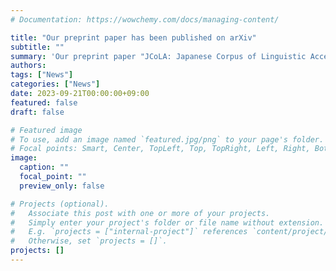 ```yaml
---
# Documentation: https://wowchemy.com/docs/managing-content/

title: "Our preprint paper has been published on arXiv"
subtitle: ""
summary: 'Our preprint paper "JCoLA: Japanese Corpus of Linguistic Acceptability" has been published on arXiv. You can read it [here](https://arxiv.org/pdf/2309.12676.pdf). Dataset is available at https://github.com/osekilab/jcola'
authors:
tags: ["News"]
categories: ["News"]
date: 2023-09-21T00:00:00+09:00
featured: false
draft: false

# Featured image
# To use, add an image named `featured.jpg/png` to your page's folder.
# Focal points: Smart, Center, TopLeft, Top, TopRight, Left, Right, BottomLeft, Bottom, BottomRight.
image:
  caption: ""
  focal_point: ""
  preview_only: false

# Projects (optional).
#   Associate this post with one or more of your projects.
#   Simply enter your project's folder or file name without extension.
#   E.g. `projects = ["internal-project"]` references `content/project/deep-learning/index.md`.
#   Otherwise, set `projects = []`.
projects: []
---
```

